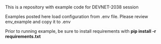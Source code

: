 This is a repository with example code for DEVNET-2038 session

Examples posted here load configuration from .env file. Please review env_example and copy it to .env

Prior to running example, be sure to install requirements with **pip install -r requirements.txt**